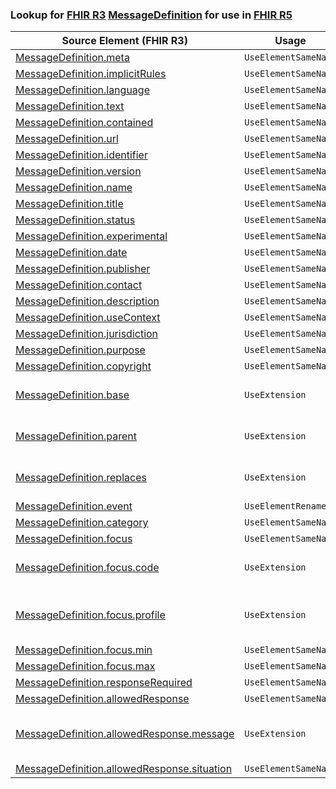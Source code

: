 ### Lookup for [FHIR R3](https://hl7.org/fhir/STU3/) [MessageDefinition](https://hl7.org/fhir/STU3/MessageDefinition.html) for use in [FHIR R5](https://hl7.org/fhir/R5/)

| Source Element (FHIR R3) | Usage | Target |
| -------------- | ----- | ------ |
| [MessageDefinition.meta](https://hl7.org/fhir/STU3/MessageDefinition.html#resource) | `UseElementSameName` | [MessageDefinition.meta](https://hl7.org/fhir/R5/MessageDefinition.html#resource) |
| [MessageDefinition.implicitRules](https://hl7.org/fhir/STU3/MessageDefinition.html#resource) | `UseElementSameName` | [MessageDefinition.implicitRules](https://hl7.org/fhir/R5/MessageDefinition.html#resource) |
| [MessageDefinition.language](https://hl7.org/fhir/STU3/MessageDefinition.html#resource) | `UseElementSameName` | [MessageDefinition.language](https://hl7.org/fhir/R5/MessageDefinition.html#resource) |
| [MessageDefinition.text](https://hl7.org/fhir/STU3/MessageDefinition.html#resource) | `UseElementSameName` | [MessageDefinition.text](https://hl7.org/fhir/R5/MessageDefinition.html#resource) |
| [MessageDefinition.contained](https://hl7.org/fhir/STU3/MessageDefinition.html#resource) | `UseElementSameName` | [MessageDefinition.contained](https://hl7.org/fhir/R5/MessageDefinition.html#resource) |
| [MessageDefinition.url](https://hl7.org/fhir/STU3/MessageDefinition.html#resource) | `UseElementSameName` | [MessageDefinition.url](https://hl7.org/fhir/R5/MessageDefinition.html#resource) |
| [MessageDefinition.identifier](https://hl7.org/fhir/STU3/MessageDefinition.html#resource) | `UseElementSameName` | [MessageDefinition.identifier](https://hl7.org/fhir/R5/MessageDefinition.html#resource) |
| [MessageDefinition.version](https://hl7.org/fhir/STU3/MessageDefinition.html#resource) | `UseElementSameName` | [MessageDefinition.version](https://hl7.org/fhir/R5/MessageDefinition.html#resource) |
| [MessageDefinition.name](https://hl7.org/fhir/STU3/MessageDefinition.html#resource) | `UseElementSameName` | [MessageDefinition.name](https://hl7.org/fhir/R5/MessageDefinition.html#resource) |
| [MessageDefinition.title](https://hl7.org/fhir/STU3/MessageDefinition.html#resource) | `UseElementSameName` | [MessageDefinition.title](https://hl7.org/fhir/R5/MessageDefinition.html#resource) |
| [MessageDefinition.status](https://hl7.org/fhir/STU3/MessageDefinition.html#resource) | `UseElementSameName` | [MessageDefinition.status](https://hl7.org/fhir/R5/MessageDefinition.html#resource) |
| [MessageDefinition.experimental](https://hl7.org/fhir/STU3/MessageDefinition.html#resource) | `UseElementSameName` | [MessageDefinition.experimental](https://hl7.org/fhir/R5/MessageDefinition.html#resource) |
| [MessageDefinition.date](https://hl7.org/fhir/STU3/MessageDefinition.html#resource) | `UseElementSameName` | [MessageDefinition.date](https://hl7.org/fhir/R5/MessageDefinition.html#resource) |
| [MessageDefinition.publisher](https://hl7.org/fhir/STU3/MessageDefinition.html#resource) | `UseElementSameName` | [MessageDefinition.publisher](https://hl7.org/fhir/R5/MessageDefinition.html#resource) |
| [MessageDefinition.contact](https://hl7.org/fhir/STU3/MessageDefinition.html#resource) | `UseElementSameName` | [MessageDefinition.contact](https://hl7.org/fhir/R5/MessageDefinition.html#resource) |
| [MessageDefinition.description](https://hl7.org/fhir/STU3/MessageDefinition.html#resource) | `UseElementSameName` | [MessageDefinition.description](https://hl7.org/fhir/R5/MessageDefinition.html#resource) |
| [MessageDefinition.useContext](https://hl7.org/fhir/STU3/MessageDefinition.html#resource) | `UseElementSameName` | [MessageDefinition.useContext](https://hl7.org/fhir/R5/MessageDefinition.html#resource) |
| [MessageDefinition.jurisdiction](https://hl7.org/fhir/STU3/MessageDefinition.html#resource) | `UseElementSameName` | [MessageDefinition.jurisdiction](https://hl7.org/fhir/R5/MessageDefinition.html#resource) |
| [MessageDefinition.purpose](https://hl7.org/fhir/STU3/MessageDefinition.html#resource) | `UseElementSameName` | [MessageDefinition.purpose](https://hl7.org/fhir/R5/MessageDefinition.html#resource) |
| [MessageDefinition.copyright](https://hl7.org/fhir/STU3/MessageDefinition.html#resource) | `UseElementSameName` | [MessageDefinition.copyright](https://hl7.org/fhir/R5/MessageDefinition.html#resource) |
| [MessageDefinition.base](https://hl7.org/fhir/STU3/MessageDefinition.html#resource) | `UseExtension` | [http://hl7.org/fhir/3.0/StructureDefinition/extension-MessageDefinition.base](StructureDefinition-ext-R3-MessageDefinition.base.html) |
| [MessageDefinition.parent](https://hl7.org/fhir/STU3/MessageDefinition.html#resource) | `UseExtension` | [http://hl7.org/fhir/3.0/StructureDefinition/extension-MessageDefinition.parent](StructureDefinition-ext-R3-MessageDefinition.parent.html) |
| [MessageDefinition.replaces](https://hl7.org/fhir/STU3/MessageDefinition.html#resource) | `UseExtension` | [http://hl7.org/fhir/3.0/StructureDefinition/extension-MessageDefinition.replaces](StructureDefinition-ext-R3-MessageDefinition.replaces.html) |
| [MessageDefinition.event](https://hl7.org/fhir/STU3/MessageDefinition.html#resource) | `UseElementRenamed` | [MessageDefinition.event[x]](https://hl7.org/fhir/R5/MessageDefinition.html#resource) |
| [MessageDefinition.category](https://hl7.org/fhir/STU3/MessageDefinition.html#resource) | `UseElementSameName` | [MessageDefinition.category](https://hl7.org/fhir/R5/MessageDefinition.html#resource) |
| [MessageDefinition.focus](https://hl7.org/fhir/STU3/MessageDefinition.html#resource) | `UseElementSameName` | [MessageDefinition.focus](https://hl7.org/fhir/R5/MessageDefinition.html#resource) |
| [MessageDefinition.focus.code](https://hl7.org/fhir/STU3/MessageDefinition.html#resource) | `UseExtension` | [http://hl7.org/fhir/3.0/StructureDefinition/extension-MessageDefinition.focus.code](StructureDefinition-ext-R3-MessageDefinition.fo.code.html) |
| [MessageDefinition.focus.profile](https://hl7.org/fhir/STU3/MessageDefinition.html#resource) | `UseExtension` | [http://hl7.org/fhir/3.0/StructureDefinition/extension-MessageDefinition.focus.profile](StructureDefinition-ext-R3-MessageDefinition.fo.profile.html) |
| [MessageDefinition.focus.min](https://hl7.org/fhir/STU3/MessageDefinition.html#resource) | `UseElementSameName` | [MessageDefinition.focus.min](https://hl7.org/fhir/R5/MessageDefinition.html#resource) |
| [MessageDefinition.focus.max](https://hl7.org/fhir/STU3/MessageDefinition.html#resource) | `UseElementSameName` | [MessageDefinition.focus.max](https://hl7.org/fhir/R5/MessageDefinition.html#resource) |
| [MessageDefinition.responseRequired](https://hl7.org/fhir/STU3/MessageDefinition.html#resource) | `UseElementSameName` | [MessageDefinition.responseRequired](https://hl7.org/fhir/R5/MessageDefinition.html#resource) |
| [MessageDefinition.allowedResponse](https://hl7.org/fhir/STU3/MessageDefinition.html#resource) | `UseElementSameName` | [MessageDefinition.allowedResponse](https://hl7.org/fhir/R5/MessageDefinition.html#resource) |
| [MessageDefinition.allowedResponse.message](https://hl7.org/fhir/STU3/MessageDefinition.html#resource) | `UseExtension` | [http://hl7.org/fhir/3.0/StructureDefinition/extension-MessageDefinition.allowedResponse.message](StructureDefinition-ext-R3-MessageDefinition.al.message.html) |
| [MessageDefinition.allowedResponse.situation](https://hl7.org/fhir/STU3/MessageDefinition.html#resource) | `UseElementSameName` | [MessageDefinition.allowedResponse.situation](https://hl7.org/fhir/R5/MessageDefinition.html#resource) |

